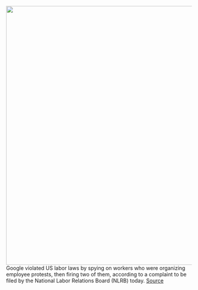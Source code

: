 <img src='https://cdn.vox-cdn.com/thumbor/qNJ-Sfrxz51Ic9-Tiym5foZnWUU=/0x0:5275x3517/1200x800/filters:focal(2216x1337:3060x2181)/cdn.vox-cdn.com/uploads/chorus_image/image/68381037/1056016666.0.jpg' width='700px' /><br/>
Google violated US labor laws by spying on workers who were organizing employee protests, then firing two of them, according to a complaint to be filed by the National Labor Relations Board (NLRB) today.
<a href='https://www.theverge.com/2020/12/2/22047383/google-spied-workers-before-firing-labor-complaint'> Source <a/>